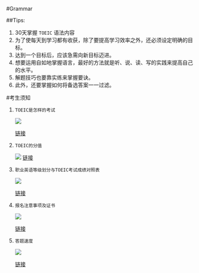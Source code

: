#Grammar

##Tips:

1. 30天掌握 `TOEIC` 语法内容
2. 为了使每天到学习都有收获，除了要提高学习效率之外，还必须设定明确的目标。
3. 达到一个目标后，应该急需向新目标迈进。
4. 想要运用自如地掌握语言，最好的方法就是听、说、读、写的实践来提高自己的水平。
5. 解题技巧也要靠实练来掌握要诀。
6. 此外，还要掌握如何将备选答案一一过滤。

#考生须知

1. `TOEIC是怎样的考试`

    ![](http://wx4.sinaimg.cn/large/6b8f5d9cly1flf8ybow5mj20fn0ggtfm.jpg)
    
    [链接](http://wx4.sinaimg.cn/large/6b8f5d9cly1flf8ybow5mj20fn0ggtfm.jpg)
    
2. `TOEIC的分值`

    ![](http://wx2.sinaimg.cn/large/6b8f5d9cly1flf8z4cr4cj20fz0j1473.jpg)
    [链接](http://wx2.sinaimg.cn/large/6b8f5d9cly1flf8z4cr4cj20fz0j1473.jpg)
    
3. `职业英语等级划分与TOEIC考试成绩对照表`

    ![](http://wx4.sinaimg.cn/large/6b8f5d9cly1flf9yk7lnwj20g306xmzr.jpg)
    
    [链接](http://wx4.sinaimg.cn/large/6b8f5d9cly1flf9yk7lnwj20g306xmzr.jpg)
    
4. `报名注意事项及证书`

    ![](http://wx4.sinaimg.cn/large/6b8f5d9cly1flfa36jg4yj20y80jena8.jpg)
    
    [链接](http://wx4.sinaimg.cn/large/6b8f5d9cly1flfa36jg4yj20y80jena8.jpg)
    
5. `答题速度`

    ![](http://wx2.sinaimg.cn/large/6b8f5d9cly1flfa7g1umpj20gb09gtd2.jpg)
    
    [链接](http://wx2.sinaimg.cn/large/6b8f5d9cly1flfa7g1umpj20gb09gtd2.jpg)